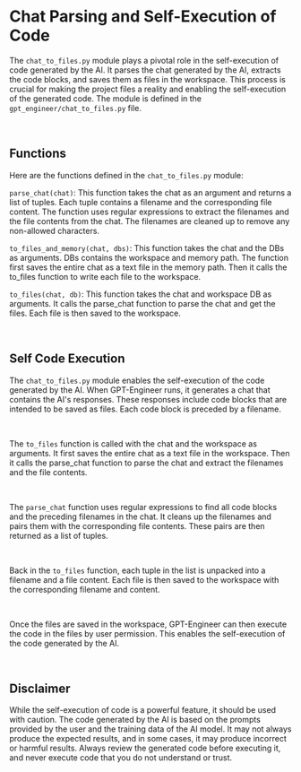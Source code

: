 # Chat Parsing and Self-Execution of Code
The `chat_to_files.py` module plays a pivotal role in the self-execution of code generated by the AI. It parses the chat generated by the AI, extracts the code blocks, and saves them as files in the workspace. This process is crucial for making the project files a reality and enabling the self-execution of the generated code. The module is defined in the `gpt_engineer/chat_to_files.py` file.

<br>

## Functions
Here are the functions defined in the `chat_to_files.py` module:

`parse_chat(chat)`: This function takes the chat as an argument and returns a list of tuples. Each tuple contains a filename and the corresponding file content. The function uses regular expressions to extract the filenames and the file contents from the chat. The filenames are cleaned up to remove any non-allowed characters.

`to_files_and_memory(chat, dbs)`: This function takes the chat and the DBs as arguments. DBs contains the workspace and memory path. The function first saves the entire chat as a text file in the memory path. Then it calls the to_files function to  write each file to the workspace.

`to_files(chat, db)`: This function takes the chat and workspace DB as arguments. It calls the parse_chat function to parse the chat and get the files. Each file is then saved to the workspace.

<br>

## Self Code Execution
The `chat_to_files.py` module enables the self-execution of the code generated by the AI. When GPT-Engineer runs, it generates a chat that contains the AI's responses. These responses include code blocks that are intended to be saved as files. Each code block is preceded by a filename.

<br>

The `to_files` function is called with the chat and the workspace as arguments. It first saves the entire chat as a text file in the workspace. Then it calls the parse_chat function to parse the chat and extract the filenames and the file contents.

<br>

The `parse_chat` function uses regular expressions to find all code blocks and the preceding filenames in the chat. It cleans up the filenames and pairs them with the corresponding file contents. These pairs are then returned as a list of tuples.

<br>

Back in the `to_files` function, each tuple in the list is unpacked into a filename and a file content. Each file is then saved to the workspace with the corresponding filename and content.

<br>

Once the files are saved in the workspace, GPT-Engineer can then execute the code in the files by user permission. This enables the self-execution of the code generated by the AI.

<br>

## Disclaimer
While the self-execution of code is a powerful feature, it should be used with caution. The code generated by the AI is based on the prompts provided by the user and the training data of the AI model. It may not always produce the expected results, and in some cases, it may produce incorrect or harmful results. Always review the generated code before executing it, and never execute code that you do not understand or trust.
